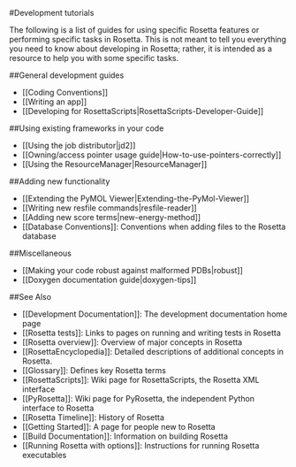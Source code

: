 #Development tutorials

The following is a list of guides for using specific Rosetta features or performing specific tasks in Rosetta. This is not meant to tell you everything you need to know about developing in Rosetta; rather, it is intended as a resource to help you with some specific tasks.

##General development guides
* [[Coding Conventions]]
* [[Writing an app]]
* [[Developing for RosettaScripts|RosettaScripts-Developer-Guide]]

##Using existing frameworks in your code
* [[Using the job distributor|jd2]]
* [[Owning/access pointer usage guide|How-to-use-pointers-correctly]]
* [[Using the ResourceManager|ResourceManager]]

##Adding new functionality
* [[Extending the PyMOL Viewer|Extending-the-PyMol-Viewer]]
* [[Writing new resfile commands|resfile-reader]]
* [[Adding new score terms|new-energy-method]]
* [[Database Conventions]]: Conventions when adding files to the Rosetta database


##Miscellaneous
* [[Making your code robust against malformed PDBs|robust]]
* [[Doxygen documentation guide|doxygen-tips]]

##See Also

* [[Development Documentation]]: The development documentation home page
* [[Rosetta tests]]: Links to pages on running and writing tests in Rosetta
* [[Rosetta overview]]: Overview of major concepts in Rosetta
* [[RosettaEncyclopedia]]: Detailed descriptions of additional concepts in Rosetta.
* [[Glossary]]: Defines key Rosetta terms
* [[RosettaScripts]]: Wiki page for RosettaScripts, the Rosetta XML interface
* [[PyRosetta]]: Wiki page for PyRosetta, the independent Python interface to Rosetta
* [[Rosetta Timeline]]: History of Rosetta
* [[Getting Started]]: A page for people new to Rosetta
* [[Build Documentation]]: Information on building Rosetta
* [[Running Rosetta with options]]: Instructions for running Rosetta executables